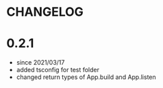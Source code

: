 # CHANGELOG

# 0.2.1

- since 2021/03/17
- added tsconfig for test folder
- changed return types of App.build and App.listen
